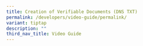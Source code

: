 ```yaml
---
title: Creation of Verifiable Documents (DNS TXT)
permalink: /developers/video-guide/permalink/
variant: tiptap
description: ""
third_nav_title: Video Guide
---
```

<p></p>